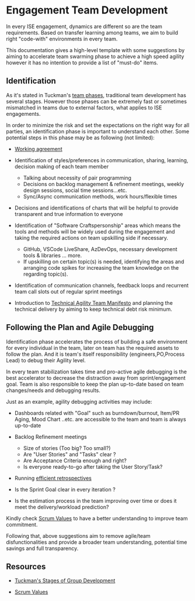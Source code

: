 # Engagement Team Development

In every ISE engagement, dynamics are different so are the team requirements. Based on transfer learning among teams, we aim to build right "code-with" environments in every team.

This documentation gives a high-level template with some suggestions by aiming to accelerate team swarming phase to achieve a high speed agility however it has no intention to provide a list of "must-do" items.

## Identification

As it's stated in Tuckman's [team phases](https://en.wikipedia.org/wiki/Tuckman%27s_stages_of_group_development), traditional team development has several stages.
However those phases can be extremely fast or sometimes mismatched in teams due to external factors, what applies to ISE engagements.

In order to minimize the risk and set the expectations on the right way for all parties, an identification phase is important to understand each other.
Some potential steps in this phase may be as following (not limited):

- [Working agreement](../../team-agreements/working-agreements.md)

- Identification of styles/preferences in communication, sharing, learning, decision making of each team member

  - Talking about necessity of pair programming
  - Decisions on backlog management & refinement meetings, weekly design sessions, social time sessions...etc.
  - Sync/Async communication methods, work hours/flexible times

- Decisions and identifications of charts that will be helpful to provide transparent and true information to everyone

- Identification of "Software Craftspersonship" areas which means the tools and methods will be widely used during the engagement and taking the required actions on team upskilling side if necessary.

  - GitHub, VSCode LiveShare, AzDevOps, necessary development tools & libraries ... more.
  - If upskilling on certain topic(s) is needed, identifying the areas and arranging code spikes for increasing the team knowledge on the regarding topic(s).

- Identification of communication channels, feedback loops and recurrent team call slots out of regular sprint meetings

- Introduction to [Technical Agility Team Manifesto](../../team-agreements/team-manifesto.md) and planning the technical delivery by aiming to keep
technical debt risk minimum.

## Following the Plan and Agile Debugging

Identification phase accelerates the process of building a safe environment for every individual in the team, later on team has the required assets to follow the plan.
And it is team's itself responsibility (engineers,PO,Process Lead) to debug their Agility level.

In every team stabilization takes time and pro-active agile debugging is the best accelerator to decrease the distraction away from sprint/engagement goal.
Team is also responsible to keep the plan up-to-date based on team changes/needs and debugging results.

Just as an example, agility debugging activities may include:

- Dashboards related with "Goal" such as burndown/burnout, Item/PR Aging, Mood Chart ..etc. are accessible to the team and team is always up-to-date

- Backlog Refinement meetings
  - Size of stories (Too big? Too small?)
  - Are "User Stories" and "Tasks" clear ?
  - Are Acceptance Criteria enough and right?
  - Is everyone ready-to-go after taking the User Story/Task?

- Running [efficient retrospectives](../../ceremonies.md#retrospectives)

- Is the Sprint Goal clear in every iteration ?

- Is the estimation process in the team improving over time or does it meet the delivery/workload prediction?

Kindly check [Scrum Values](https://scrumguides.org/scrum-guide.html) to have a better understanding to improve team commitment.

Following that, above suggestions aim to remove agile/team disfunctionalities and provide a broader team understanding, potential time savings and full transparency.

## Resources

- [Tuckman's Stages of Group Development](https://en.wikipedia.org/wiki/Tuckman%27s_stages_of_group_development)

- [Scrum Values](https://scrumguides.org/scrum-guide.html)
